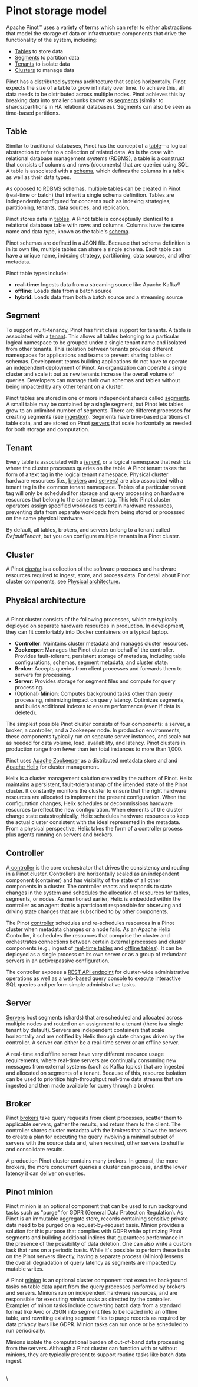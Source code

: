 # Pinot storage model

Apache Pinot™ uses a variety of terms which can refer to either abstractions that model the storage of data or infrastructure components that drive the functionality of the system, including:

* [Tables](pinot-storage-model.md#table) to store data
* [Segments](pinot-storage-model.md#segment) to partition data
* [Tenants](pinot-storage-model.md#tenant) to isolate data
* [Clusters](pinot-storage-model.md#cluster) to manage data

Pinot has a distributed systems architecture that scales horizontally. Pinot expects the size of a table to grow infinitely over time. To achieve this, all data needs to be distributed across multiple nodes. Pinot achieves this by breaking data into smaller chunks known as [segments](https://docs.pinot.apache.org/pinot-components/segment) (similar to shards/partitions in HA relational databases). Segments can also be seen as time-based partitions.

## Table

Similar to traditional databases, Pinot has the concept of a [table](https://docs.pinot.apache.org/pinot-components/table)—a logical abstraction to refer to a collection of related data. As is the case with relational database management systems (RDBMS), a table is a construct that consists of columns and rows (documents) that are queried using SQL. A table is associated with a [schema](https://docs.pinot.apache.org/pinot-components/schema), which defines the columns in a table as well as their data types.

As opposed to RDBMS schemas, multiple tables can be created in Pinot (real-time or batch) that inherit a single schema definition. Tables are independently configured for concerns such as indexing strategies, partitioning, tenants, data sources, and replication.

Pinot stores data in [tables](../components/table/). A Pinot table is conceptually identical to a relational database table with rows and columns. Columns have the same name and data type, known as the table's [schema](../components/table/schema.md).

Pinot schemas are defined in a JSON file. Because that schema definition is in its own file, multiple tables can share a single schema. Each table can have a unique name, indexing strategy, partitioning, data sources, and other metadata.

Pinot table types include:

* **real-time:** Ingests data from a streaming source like Apache Kafka®
* **offline:** Loads data from a batch source
* **hybrid:** Loads data from both a batch source and a streaming source

## Segment

To support multi-tenancy, Pinot has first class support for tenants. A table is associated with a [tenant](https://docs.pinot.apache.org/pinot-components/tenant). This allows all tables belonging to a particular logical namespace to be grouped under a single tenant name and isolated from other tenants. This isolation between tenants provides different namespaces for applications and teams to prevent sharing tables or schemas. Development teams building applications do not have to operate an independent deployment of Pinot. An organization can operate a single cluster and scale it out as new tenants increase the overall volume of queries. Developers can manage their own schemas and tables without being impacted by any other tenant on a cluster.

Pinot tables are stored in one or more independent shards called [segments](../components/table/segment/). A small table may be contained by a single segment, but Pinot lets tables grow to an unlimited number of segments. There are different processes for creating segments (see [ingestion](../../developers/advanced/data-ingestion/)). Segments have time-based partitions of table data, and are stored on Pinot [servers](../components/cluster/server/) that scale horizontally as needed for both storage and computation.

## Tenant

Every table is associated with a [_tenant_](../components/cluster/tenant.md), or a logical namespace that restricts where the cluster processes queries on the table. A Pinot tenant takes the form of a text tag in the logical tenant namespace. Physical cluster hardware resources (i.e., [brokers](../components/cluster/broker.md) and [servers](../components/cluster/server.md)) are also associated with a tenant tag in the common tenant namespace. Tables of a particular tenant tag will only be scheduled for storage and query processing on hardware resources that belong to the same tenant tag. This lets Pinot cluster operators assign specified workloads to certain hardware resources, preventing data from separate workloads from being stored or processed on the same physical hardware.

By default, all tables, brokers, and servers belong to a tenant called _DefaultTenant_, but you can configure multiple tenants in a Pinot cluster.

## Cluster

A Pinot [_cluster_](../components/cluster/) is a collection of the software processes and hardware resources required to ingest, store, and process data. For detail about Pinot cluster components, see [Physical architecture](pinot-storage-model.md#physical-architecture).

## Physical architecture

<figure><img src="../../.gitbook/assets/image.png" alt=""><figcaption></figcaption></figure>

A Pinot cluster consists of the following processes, which are typically deployed on separate hardware resources in production. In development, they can fit comfortably into Docker containers on a typical laptop.

* **Controller**: Maintains cluster metadata and manages cluster resources.
* **Zookeeper**: Manages the Pinot cluster on behalf of the controller. Provides fault-tolerant, persistent storage of metadata, including table configurations, schemas, segment metadata, and cluster state.
* **Broker**: Accepts queries from client processes and forwards them to servers for processing.
* **Server**: Provides storage for segment files and compute for query processing.
* (Optional) **Minion**: Computes background tasks other than query processing, minimizing impact on query latency. Optimizes segments, and builds additional indexes to ensure performance (even if data is deleted).

The simplest possible Pinot cluster consists of four components: a server, a broker, a controller, and a Zookeeper node. In production environments, these components typically run on separate server instances, and scale out as needed for data volume, load, availability, and latency. Pinot clusters in production range from fewer than ten total instances to more than 1,000.

Pinot uses [Apache Zookeeper](https://zookeeper.apache.org/) as a distributed metadata store and and [Apache Helix](http://helix.apache.org/) for cluster management.

Helix is a cluster management solution created by the authors of Pinot. Helix maintains a persistent, fault-tolerant map of the intended state of the Pinot cluster. It constantly monitors the cluster to ensure that the right hardware resources are allocated to implement the present configuration. When the configuration changes, Helix schedules or decommissions hardware resources to reflect the new configuration. When elements of the cluster change state catastrophically, Helix schedules hardware resources to keep the actual cluster consistent with the ideal represented in the metadata. From a physical perspective, Helix takes the form of a controller process plus agents running on servers and brokers.

## Controller

A[ controller](https://docs.pinot.apache.org/pinot-components/controller) is the core orchestrator that drives the consistency and routing in a Pinot cluster. Controllers are horizontally scaled as an independent component (container) and has visibility of the state of all other components in a cluster. The controller reacts and responds to state changes in the system and schedules the allocation of resources for tables, segments, or nodes. As mentioned earlier, Helix is embedded within the controller as an agent that is a participant responsible for observing and driving state changes that are subscribed to by other components.

The Pinot [controller](../components/cluster/controller.md) schedules and re-schedules resources in a Pinot cluster when metadata changes or a node fails. As an Apache Helix Controller, it schedules the resources that comprise the cluster and orchestrates connections between certain external processes and cluster components (e.g., ingest of [real-time tables](../data-import/pinot-stream-ingestion/) and [offline tables](../data-import/batch-ingestion/)). It can be deployed as a single process on its own server or as a group of redundant servers in an active/passive configuration.

The controller exposes a [REST API endpoint](../../users/api/controller-api-reference/) for cluster-wide administrative operations as well as a web-based query console to execute interactive SQL queries and perform simple administrative tasks.

## Server

[Servers](https://docs.pinot.apache.org/pinot-components/server) host segments (shards) that are scheduled and allocated across multiple nodes and routed on an assignment to a tenant (there is a single tenant by default). Servers are independent containers that scale horizontally and are notified by Helix through state changes driven by the controller. A server can either be a real-time server or an offline server.

A real-time and offline server have very different resource usage requirements, where real-time servers are continually consuming new messages from external systems (such as Kafka topics) that are ingested and allocated on segments of a tenant. Because of this, resource isolation can be used to prioritize high-throughput real-time data streams that are ingested and then made available for query through a broker.

## Broker

Pinot [brokers](../components/cluster/broker.md) take query requests from client processes, scatter them to applicable servers, gather the results, and return them to the client. The controller shares cluster metadata with the brokers that allows the brokers to create a plan for executing the query involving a minimal subset of servers with the source data and, when required, other servers to shuffle and consolidate results.

A production Pinot cluster contains many brokers. In general, the more brokers, the more concurrent queries a cluster can process, and the lower latency it can deliver on queries.

## Pinot minion

Pinot minion is an optional component that can be used to run background tasks such as "purge" for GDPR (General Data Protection Regulation). As Pinot is an immutable aggregate store, records containing sensitive private data need to be purged on a request-by-request basis. Minion provides a solution for this purpose that complies with GDPR while optimizing Pinot segments and building additional indices that guarantees performance in the presence of the possibility of data deletion. One can also write a custom task that runs on a periodic basis. While it's possible to perform these tasks on the Pinot servers directly, having a separate process (Minion) lessens the overall degradation of query latency as segments are impacted by mutable writes.

A Pinot [minion](../components/cluster/minion.md) is an optional cluster component that executes background tasks on table data apart from the query processes performed by brokers and servers. Minions run on independent hardware resources, and are responsible for executing _minion tasks_ as directed by the controller. Examples of minon tasks include converting batch data from a standard format like Avro or JSON into segment files to be loaded into an offline table, and rewriting existing segment files to purge records as required by data privacy laws like GDPR. Minion tasks can run once or be scheduled to run periodically.

Minions isolate the computational burden of out-of-band data processing from the servers. Although a Pinot cluster can function with or without minions, they are typically present to support routine tasks like batch data ingest.

\
\
